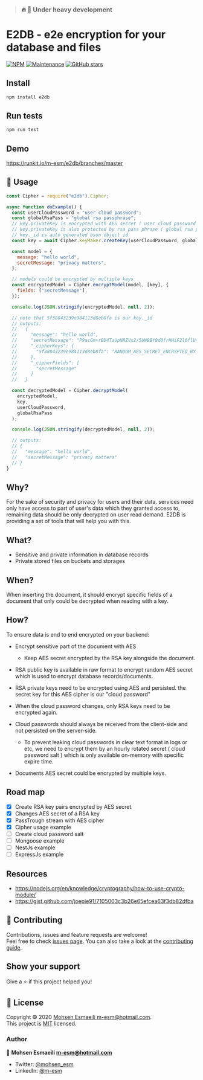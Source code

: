 > ### :fire: :hammer: Under heavy development

# E2DB - e2e encryption for your database and files

[![NPM](https://img.shields.io/npm/v/e2db.svg)](https://www.npmjs.com/package/e2db)
[![Maintenance](https://img.shields.io/badge/Maintained%3F-yes-green.svg)](https://GitHub.com/m-esm/e2db/graphs/commit-activity)
[![GitHub stars](https://img.shields.io/github/stars/m-esm/e2db.svg?style=social&label=Star&maxAge=2592000)](https://GitHub.com/m-esm/e2db/stargazers/)

## Install

```sh
npm install e2db
```

## Run tests

```sh
npm run test
```

## Demo

https://runkit.io/m-esm/e2db/branches/master

## 🚀 Usage

```js
const Cipher = require("e2db").Cipher;

async function doExample() {
  const userCloudPassword = "user cloud password";
  const globalRsaPass = "global rsa passphrase";
  // key.privateKey is encrypted with AES secret ( user cloud password )
  // key.privateKey is also protected by rsa pass phrase ( global rsa pass for your app )
  // key._id is auto generated bson object id
  const key = await Cipher.keyMaker.createKey(userCloudPassword, globalRsaPass);

  const model = {
    message: "hello world",
    secretMessage: "privacy matters",
  };

  // models could be encrypted by multiple keys
  const encryptedModel = Cipher.encryptModel(model, [key], {
    fields: ["secretMessage"],
  });

  console.log(JSON.stringify(encryptedModel, null, 2));

  // note that 5f38843239e984113d8eb8fa is our key._id
  // outputs:
  //   {
  //     "message": "hello world",
  //     "secretMessage": "P9acGm+rBD4TaUpNRZVx2/5UW8BY0d0frHHiF2l6flU=",
  //     "_cipherKeys": {
  //       "5f38843239e984113d8eb8fa": "RANDOM_AES_SECRET_ENCRYPTED_BY_RSA_KEY"
  //     },
  //     "_cipherFields": [
  //       "secretMessage"
  //     ]
  //   }

  const decryptedModel = Cipher.decryptModel(
    encryptedModel,
    key,
    userCloudPassword,
    globalRsaPass
  );

  console.log(JSON.stringify(decryptedModel, null, 2));

  // outputs:
  // {
  //   "message": "hello world",
  //   "secretMessage": "privacy matters"
  // }
}
```

## Why?

For the sake of security and privacy for users and their data. services need only have access to part of user's data which they granted access to, remaining data should be only decrypted on user read demand. E2DB is providing a set of tools that
will help you with this.

## What?

- Sensitive and private information in database records
- Private stored files on buckets and storages

## When?

When inserting the document, it should encrypt specific fields of a document that only could be decrypted when reading with a key.

## How?

To ensure data is end to end encrypted on your backend:

- Encrypt sensitive part of the document with AES

  - Keep AES secret encrypted by the RSA key alongside the document.

- RSA public key is available in raw format to encrypt random AES secret which is used to encrypt database records/documents.
- RSA private keys need to be encrypted using AES and persisted. the
  secret key for this AES cipher is our "cloud password"

- When the cloud password changes, only RSA keys need to be encrypted again.

- Cloud passwords should always be received from the client-side and not persisted on the server-side.

  - To prevent leaking cloud passwords in clear text format in logs or etc, we need to encrypt them by an hourly rotated secret ( cloud password salt ) which is only available on-memory with specific expire time.

- Documents AES secret could be encrypted by multiple keys.

## Road map

- [x] Create RSA key pairs encrypted by AES secret
- [x] Changes AES secret of a RSA key
- [x] PassTrough stream with AES cipher
- [x] Cipher usage example
- [ ] Create cloud password salt
- [ ] Mongoose example
- [ ] NestJs example
- [ ] ExpressJs example

## Resources

- https://nodejs.org/en/knowledge/cryptography/how-to-use-crypto-module/
- https://gist.github.com/joepie91/7105003c3b26e65efcea63f3db82dfba

## 🤝 Contributing

Contributions, issues and feature requests are welcome!<br />Feel free to check [issues page](https://github.com/m-esm/e2db/issues). You can also take a look at the [contributing guide](https://github.com/m-esm/e2db/blob/master/CONTRIBUTING.md).

## Show your support

Give a ⭐️ if this project helped you!

## 📝 License

Copyright © 2020 [Mohsen Esmaeili <m-esm@hotmail.com>](https://github.com/m-esm).<br />
This project is [MIT](https://github.com/m-esm/e2db/blob/master/LICENSE) licensed.

### Author

👤 **Mohsen Esmaeili <m-esm@hotmail.com>**

- Twitter: [@mohsen_esm](https://twitter.com/mohsen_esm)
- LinkedIn: [@m-esm](https://linkedin.com/in/m-esm)

